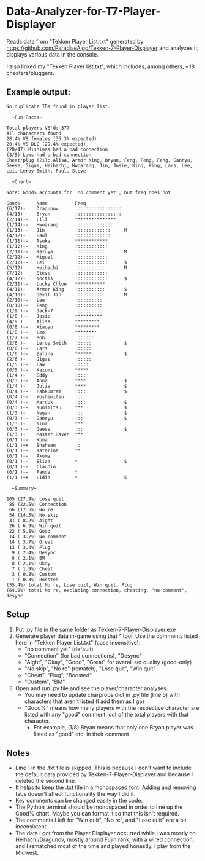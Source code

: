 # Data-Analyzer-for-T7-Player-Displayer

Reads data from "Tekken Player List.txt" generated by https://github.com/ParadiseAigo/Tekken-7-Player-Displayer and analyzes it; displays various data in the console.

I also linked my "Tekken Player list.txt", which includes, among others, ~19 cheaters/pluggers.

## Example output:
```
No duplicate IDs found in player list.

  ~Fun Facts~

Total players VS'd: 377
All characters found
28.4% VS females (35.3% expected)
20.4% VS DLC (29.4% expected)
(20/47) Mishimas had a bad connection
(3/5) Laws had a bad connection
Cheat/plug (21): Alisa, Armor King, Bryan, Feng, Feng, Feng, Ganryu, Geese, Gigas, Heihachi, Hwoarang, Jin, Josie, King, King, Lars, Lee, Lei, Leroy Smith, Paul, Steve

  ~Chart~

Note: Good% accounts for 'no comment yet', but freq does not

Good%      Name          Freq
(6/17)-    Dragunov      :::::::::::::::::
(4/15)-    Bryan         :::::::::::::::::
(2/14)--   Lili          ***************
(1/14)--   Hwoarang      ::::::::::::::
(1/13)--   Jin           :::::::::::::     M
(4/12)-    Paul          :::::::::::::
(1/11)--   Asuka         ************
(1/12)--   King          ::::::::::::
(2/11)--   Kazuya        ::::::::::::      M
(2/12)--   Miguel        ::::::::::::
(2/12)--   Lei           ::::::::::::      $
(5/12)     Heihachi      ::::::::::::      M
(7/12)     Steve         ::::::::::::
(4/12)-    Noctis        ::::::::::::      $
(2/11)--   Lucky Chloe   ***********
(4/11)-    Armor King    :::::::::::       $
(4/10)-    Devil Jin     ::::::::::        M
(2/10)--   Lee           ::::::::::
(0/10)--   Feng          ::::::::::
(1/9 )--   Jack-7        ::::::::::
(1/8 )--   Josie         **********
(4/9 )     Alisa         *********
(0/8 )--   Xiaoyu        *********
(1/8 )--   Leo           ********
(1/7 )--   Bob           :::::::
(2/6 )-    Leroy Smith   ::::::            $
(0/6 )--   Lars          ::::::
(1/6 )--   Zafina        ******            $
(2/6 )-    Gigas         ::::::
(1/5 )--   Law           :::::
(0/5 )--   Kazumi        *****
(1/4 )-    Eddy          ::::
(0/3 )--   Anna          ****              $
(1/4 )-    Julia         ****              $
(0/4 )--   Fahkumram     ::::              $
(0/4 )--   Yoshimitsu    ::::
(0/4 )--   Marduk        ::::              $
(0/3 )--   Kunimitsu     ***               $
(1/3 )-    Negan         :::               $
(0/3 )--   Ganryu        :::               $
(1/3 )-    Nina          ***
(0/3 )--   Geese         :::               $
(1/3 )-    Master Raven  ***
(0/1 )--   Kuma          ::
(1/1 )++   Shaheen       ::
(0/1 )--   Katarina      **
(0/1 )--   Akuma         :
(0/1 )--   Eliza         *                 $
(0/1 )--   Claudio       :
(0/1 )--   Panda         *
(1/1 )++   Lidia         *                 $

  ~Summary~

105 (27.9%) Lose quit
 85 (22.5%) Connection
 66 (17.5%) No re
 54 (14.3%) No skip
 31 ( 8.2%) Aight
 26 ( 6.9%) Win quit
 22 ( 5.8%) Good
 14 ( 3.7%) No comment
 14 ( 3.7%) Great
 13 ( 3.4%) Plug
  9 ( 2.4%) Desync
  8 ( 2.1%) BM
  8 ( 2.1%) Okay
  7 ( 1.9%) Cheat
  3 ( 0.8%) Custom
  1 ( 0.3%) Boosted
(55.4%) total No re, Lose quit, Win quit, Plug
(64.0%) total No re, excluding connection, cheating, "no comment", desync
```

## Setup
1) Put .py file in the same folder as Tekken-7-Player-Displayer.exe
2) Generate player data in-game using that ^ tool. Use the comments listed here in "Tekken Player List.txt" (case insensitive):
    * "no comment yet" (default)
    * "Connection" (for bad connections), "Desync"
    * "Aight", "Okay", "Good", "Great" for overall set quality (good-only)
    * "No skip", "No re" (rematch), "Lose quit", "Win quit"
    * "Cheat", "Plug", "Boosted"
    * "Custom", "BM"
3) Open and run .py file and see the player/character analyses.
     * You may need to update charprops dict in .py file (line 5) with characters that aren't listed (I add them as I go)
     * "Good%" means how many players with the respective character are listed with any "good" comment, out of the total players with that character.
       * For example, (1/8) Bryan means that only one Bryan player was listed as "good" etc. in their comment

## Notes
* Line 1 in the .txt file is skipped. This is because I don't want to include the default data provided by Tekken-7-Player-Displayer and because I deleted the second line.
* It helps to keep the .txt file in a monospaced font. Adding and removing tabs doesn't affect functionality the way I did it.
* Key comments can be changed easily in the code.
* The Python terminal should be monospaced in order to line up the Good% chart. Maybe you can format it so that this isn't required.
* The comments I left for "Win quit", "No re", and "Lose quit" are a bit inconsistent
* The data I got from the Player Displayer occurred while I was mostly on Heihachi/Dragunov, mostly around Fujin rank, with a wired connection, and I rematched most of the time and played honestly. I play from the Midwest.
